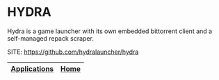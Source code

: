 # HYDRA

 Hydra is a game launcher with its own embedded bittorrent client and a  self-managed repack scraper.

 SITE: https://github.com/hydralauncher/hydra

 | [Applications](https://portable-linux-apps.github.io/apps.html) | [Home](https://portable-linux-apps.github.io)
 | --- | --- |
